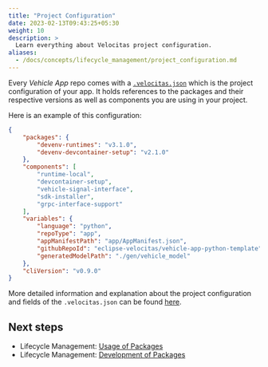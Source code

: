 ```yaml
---
title: "Project Configuration"
date: 2023-02-13T09:43:25+05:30
weight: 10
description: >
  Learn everything about Velocitas project configuration.
aliases:
  - /docs/concepts/lifecycle_management/project_configuration.md
---
```


Every _Vehicle App_ repo comes with a [`.velocitas.json`](https://github.com/eclipse-velocitas/vehicle-app-python-template/blob/main/.velocitas.json) which is the project configuration of your app. It holds references to the packages and their respective versions as well as components you are using in your project.

Here is an example of this configuration:

```json
{
    "packages": {
        "devenv-runtimes": "v3.1.0",
        "devenv-devcontainer-setup": "v2.1.0"
    },
    "components": [
        "runtime-local",
        "devcontainer-setup",
        "vehicle-signal-interface",
        "sdk-installer",
        "grpc-interface-support"
    ],
    "variables": {
        "language": "python",
        "repoType": "app",
        "appManifestPath": "app/AppManifest.json",
        "githubRepoId": "eclipse-velocitas/vehicle-app-python-template",
        "generatedModelPath": "./gen/vehicle_model"
    },
    "cliVersion": "v0.9.0"
}
```

More detailed information and explanation about the project configuration and fields of the `.velocitas.json` can be found [here](https://github.com/eclipse-velocitas/cli/blob/main/docs/PROJECT-CONFIG.md).

## Next steps

* Lifecycle Management: [Usage of Packages](/docs/concepts/lifecycle_management/packages/usage/)
* Lifecycle Management: [Development of Packages](/docs/concepts/lifecycle_management/packages/development/)
